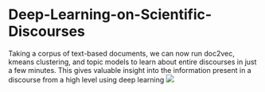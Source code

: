 # Deep-Learning-on-Scientific-Discourses
Taking a corpus of text-based documents, we can now run doc2vec, kmeans clustering, and topic models to learn about entire discourses in just a few minutes. This gives valuable insight into the information present in a discourse from a high level using deep learning
![](result-final.png)

